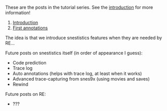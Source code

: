 ---
---
These are the posts in the tutorial series. See the [introduction](tutorial-1) for more information!

1. [Introduction](tutorial-1)
2. [First annotations](tutorial-2)

The idea is that we introduce snestistics features when they are needed by RE...

Future posts on snestistics itself (in order of appearance I guess):
* Code prediction
* Trace log
* Auto annotations (helps with trace log, at least when it works)
* Advanced trace-capturing from snes9x (using movies and saves)
* Rewind

Future posts on RE:
* ???

